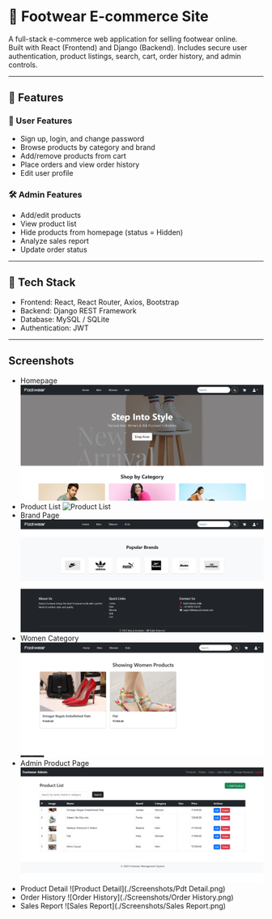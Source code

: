 # 👟 Footwear E-commerce Site

A full-stack e-commerce web application for selling footwear online.  
Built with React (Frontend) and Django (Backend). Includes secure user authentication, product listings, search, cart, order history, and admin controls.

---

## 📌 Features

### 👤 User Features
- Sign up, login, and change password
- Browse products by category and brand
- Add/remove products from cart
- Place orders and view order history
- Edit user profile

### 🛠️ Admin Features
- Add/edit products
- View product list
- Hide products from homepage (status = Hidden)
- Analyze sales report
- Update order status

---

## 🧱 Tech Stack
- Frontend: React, React Router, Axios, Bootstrap
- Backend: Django REST Framework
- Database: MySQL / SQLite
- Authentication: JWT

---

## Screenshots
- Homepage ![Homepage](./Screenshots/Home.png)
- Product List ![Product List](./Screenshots/Productlist.png)
- Brand Page ![Brand](./Screenshots/Brand.png)
- Women Category ![Women](./Screenshots/Women.png)
- Admin Product Page ![Admin Product](./Screenshots/Admin_product.png)
- Product Detail ![Product Detail](./Screenshots/Pdt Detail.png)
- Order History ![Order History](./Screenshots/Order History.png)
- Sales Report ![Sales Report](./Screenshots/Sales Report.png)
